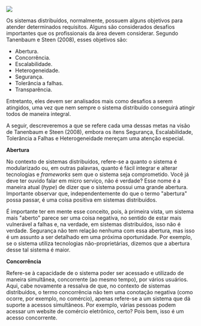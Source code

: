 [![](https://ampli-images.s3.amazonaws.com/production/2d442055-b7d8-4d50-9b4c-8c1f7b9f930b/original)](https://ampli-images.s3.amazonaws.com/production/2d442055-b7d8-4d50-9b4c-8c1f7b9f930b/original)

Os sistemas distribuídos, normalmente, possuem alguns objetivos para atender determinados requisitos. Alguns são considerados desafios importantes que os profissionais da área devem considerar. Segundo Tanenbaum e Steen (2008), esses objetivos são:

- Abertura.
- Concorrência.
- Escalabilidade.
- Heterogeneidade.
- Segurança.
- Tolerância a falhas.
- Transparência.

Entretanto, eles devem ser analisados mais como desafios a serem atingidos, uma vez que nem sempre o sistema distribuído conseguirá atingir todos de maneira integral.

A seguir, descreveremos a que se refere cada uma dessas metas na visão de Tanenbaum e Steen (2008), embora os itens Segurança, Escalabilidade, Tolerância a Falhas e Heterogeneidade mereçam uma atenção especial.

**Abertura**

No contexto de sistemas distribuídos, refere-se a quanto o sistema é modularizado ou, em outras palavras, quanto é fácil integrar e alterar tecnologias e _frameworks_ sem que o sistema seja comprometido. Você já deve ter ouvido falar em micro serviço, não é verdade? Esse nome é a maneira atual (_hype_) de dizer que o sistema possui uma grande abertura. Importante observar que, independentemente do que o termo "abertura" possa passar, é uma coisa positiva em sistemas distribuídos.

É importante ter em mente esse conceito, pois, à primeira vista, um sistema mais "aberto" parece ser uma coisa negativa, no sentido de estar mais vulnerável a falhas e, na verdade, em sistemas distribuídos, isso não é verdade. Segurança não tem relação nenhuma com essa abertura, mas isso é um assunto a ser detalhado em uma próxima oportunidade. Por exemplo, se o sistema utiliza tecnologias não-proprietárias, dizemos que a abertura desse tal sistema é maior.

**Concorrência**

Refere-se à capacidade de o sistema poder ser acessado e utilizado de maneira simultânea, concorrente (ao mesmo tempo), por vários usuários. Aqui, cabe novamente a ressalva de que, no contexto de sistemas distribuídos, o termo concorrência não tem uma conotação negativa (como ocorre, por exemplo, no comércio), apenas refere-se a um sistema que dá suporte a acessos simultâneos. Por exemplo, várias pessoas podem acessar um website de comércio eletrônico, certo? Pois bem, isso é um acesso concorrente.